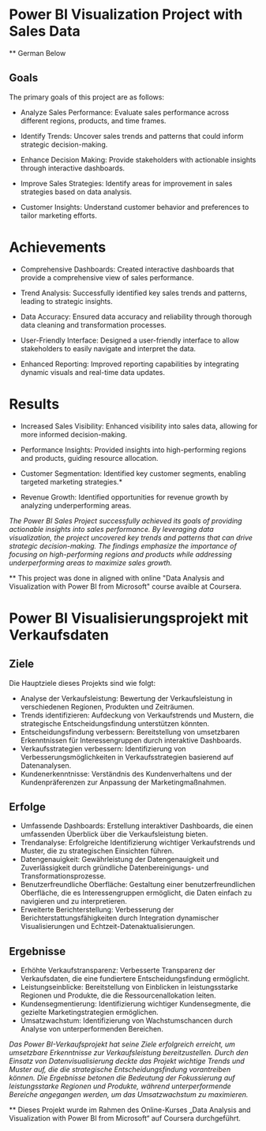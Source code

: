 # Power BI Visualization Project with Sales Data 

** German Below 

 ## Goals

The primary goals of this project are as follows:

* Analyze Sales Performance: Evaluate sales performance across different regions, products, and time frames.

* Identify Trends: Uncover sales trends and patterns that could inform strategic decision-making.

* Enhance Decision Making: Provide stakeholders with actionable insights through interactive dashboards.

* Improve Sales Strategies: Identify areas for improvement in sales strategies based on data analysis.

* Customer Insights: Understand customer behavior and preferences to tailor marketing efforts.

# Achievements

* Comprehensive Dashboards: Created interactive dashboards that provide a comprehensive view of sales performance.

* Trend Analysis: Successfully identified key sales trends and patterns, leading to strategic insights.

* Data Accuracy: Ensured data accuracy and reliability through thorough data cleaning and transformation processes.

* User-Friendly Interface: Designed a user-friendly interface to allow stakeholders to easily navigate and interpret the data.

* Enhanced Reporting: Improved reporting capabilities by integrating dynamic visuals and real-time data updates.

# Results

* Increased Sales Visibility: Enhanced visibility into sales data, allowing for more informed decision-making.

* Performance Insights: Provided insights into high-performing regions and products, guiding resource allocation.

* Customer Segmentation: Identified key customer segments, enabling targeted marketing strategies.*

* Revenue Growth: Identified opportunities for revenue growth by analyzing underperforming areas.

_The Power BI Sales Project successfully achieved its goals of providing actionable insights into sales performance. By leveraging data visualization, the project uncovered key trends and patterns that can drive strategic decision-making. The findings emphasize the importance of focusing on high-performing regions and products while addressing underperforming areas to maximize sales growth._

** This project was done in aligned with online "Data Analysis and Visualization with Power BI from Microsoft" course avaible at Coursera. 

# Power BI Visualisierungsprojekt mit Verkaufsdaten

## Ziele

Die Hauptziele dieses Projekts sind wie folgt:

* Analyse der Verkaufsleistung: Bewertung der Verkaufsleistung in verschiedenen Regionen, Produkten und Zeiträumen.
* Trends identifizieren: Aufdeckung von Verkaufstrends und Mustern, die strategische Entscheidungsfindung unterstützen könnten.
* Entscheidungsfindung verbessern: Bereitstellung von umsetzbaren Erkenntnissen für Interessengruppen durch interaktive Dashboards.
* Verkaufsstrategien verbessern: Identifizierung von Verbesserungsmöglichkeiten in Verkaufsstrategien basierend auf Datenanalysen.
* Kundenerkenntnisse: Verständnis des Kundenverhaltens und der Kundenpräferenzen zur Anpassung der Marketingmaßnahmen.

## Erfolge

* Umfassende Dashboards: Erstellung interaktiver Dashboards, die einen umfassenden Überblick über die Verkaufsleistung bieten.
* Trendanalyse: Erfolgreiche Identifizierung wichtiger Verkaufstrends und Muster, die zu strategischen Einsichten führen.
* Datengenauigkeit: Gewährleistung der Datengenauigkeit und Zuverlässigkeit durch gründliche Datenbereinigungs- und Transformationsprozesse.
* Benutzerfreundliche Oberfläche: Gestaltung einer benutzerfreundlichen Oberfläche, die es Interessengruppen ermöglicht, die Daten einfach zu navigieren und zu interpretieren.
* Erweiterte Berichterstellung: Verbesserung der Berichterstattungsfähigkeiten durch Integration dynamischer Visualisierungen und Echtzeit-Datenaktualisierungen.

## Ergebnisse

* Erhöhte Verkaufstransparenz: Verbesserte Transparenz der Verkaufsdaten, die eine fundiertere Entscheidungsfindung ermöglicht.
* Leistungseinblicke: Bereitstellung von Einblicken in leistungsstarke Regionen und Produkte, die die Ressourcenallokation leiten.
* Kundensegmentierung: Identifizierung wichtiger Kundensegmente, die gezielte Marketingstrategien ermöglichen.
* Umsatzwachstum: Identifizierung von Wachstumschancen durch Analyse von unterperformenden Bereichen.

_Das Power BI-Verkaufsprojekt hat seine Ziele erfolgreich erreicht, um umsetzbare Erkenntnisse zur Verkaufsleistung bereitzustellen. Durch den Einsatz von Datenvisualisierung deckte das Projekt wichtige Trends und Muster auf, die die strategische Entscheidungsfindung vorantreiben können. Die Ergebnisse betonen die Bedeutung der Fokussierung auf leistungsstarke Regionen und Produkte, während unterperformende Bereiche angegangen werden, um das Umsatzwachstum zu maximieren._

** Dieses Projekt wurde im Rahmen des Online-Kurses „Data Analysis and Visualization with Power BI from Microsoft“ auf Coursera durchgeführt.

